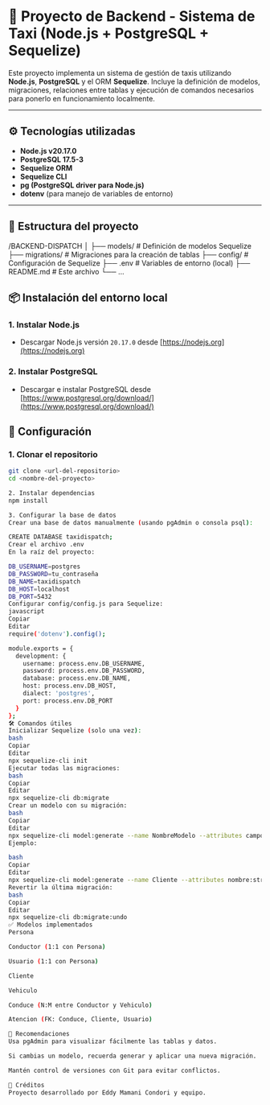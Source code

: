 # 🚖 Proyecto de Backend - Sistema de Taxi (Node.js + PostgreSQL + Sequelize)

Este proyecto implementa un sistema de gestión de taxis utilizando **Node.js**, **PostgreSQL** y el ORM **Sequelize**. Incluye la definición de modelos, migraciones, relaciones entre tablas y ejecución de comandos necesarios para ponerlo en funcionamiento localmente.

---
## ⚙️ Tecnologías utilizadas

- **Node.js v20.17.0**
- **PostgreSQL 17.5-3**
- **Sequelize ORM**
- **Sequelize CLI**
- **pg (PostgreSQL driver para Node.js)**
- **dotenv** (para manejo de variables de entorno)

---

## 📁 Estructura del proyecto

/BACKEND-DISPATCH
│
├── models/ # Definición de modelos Sequelize
├── migrations/ # Migraciones para la creación de tablas
├── config/ # Configuración de Sequelize
├── .env # Variables de entorno (local)
├── README.md # Este archivo
└── ...

## 📦 Instalación del entorno local

### 1. Instalar Node.js
- Descargar Node.js versión `20.17.0` desde [https://nodejs.org](https://nodejs.org)

### 2. Instalar PostgreSQL
- Descargar e instalar PostgreSQL desde [https://www.postgresql.org/download/](https://www.postgresql.org/download/)


## 🔧 Configuración

### 1. Clonar el repositorio

```bash
git clone <url-del-repositorio>
cd <nombre-del-proyecto>

2. Instalar dependencias
npm install

3. Configurar la base de datos
Crear una base de datos manualmente (usando pgAdmin o consola psql):

CREATE DATABASE taxidispatch;
Crear el archivo .env
En la raíz del proyecto:

DB_USERNAME=postgres
DB_PASSWORD=tu_contraseña
DB_NAME=taxidispatch
DB_HOST=localhost
DB_PORT=5432
Configurar config/config.js para Sequelize:
javascript
Copiar
Editar
require('dotenv').config();

module.exports = {
  development: {
    username: process.env.DB_USERNAME,
    password: process.env.DB_PASSWORD,
    database: process.env.DB_NAME,
    host: process.env.DB_HOST,
    dialect: 'postgres',
    port: process.env.DB_PORT
  }
};
🛠️ Comandos útiles
Inicializar Sequelize (solo una vez):
bash
Copiar
Editar
npx sequelize-cli init
Ejecutar todas las migraciones:
bash
Copiar
Editar
npx sequelize-cli db:migrate
Crear un modelo con su migración:
bash
Copiar
Editar
npx sequelize-cli model:generate --name NombreModelo --attributes campo:tipo,...
Ejemplo:

bash
Copiar
Editar
npx sequelize-cli model:generate --name Cliente --attributes nombre:string,apellido:string
Revertir la última migración:
bash
Copiar
Editar
npx sequelize-cli db:migrate:undo
✅ Modelos implementados
Persona

Conductor (1:1 con Persona)

Usuario (1:1 con Persona)

Cliente

Vehiculo

Conduce (N:M entre Conductor y Vehiculo)

Atencion (FK: Conduce, Cliente, Usuario)

🧪 Recomendaciones
Usa pgAdmin para visualizar fácilmente las tablas y datos.

Si cambias un modelo, recuerda generar y aplicar una nueva migración.

Mantén control de versiones con Git para evitar conflictos.

📌 Créditos
Proyecto desarrollado por Eddy Mamani Condori y equipo.